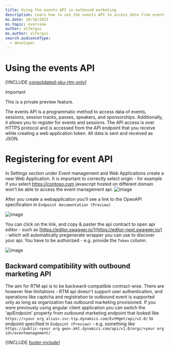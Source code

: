 ```yaml
---
title: Using the events API in outbound marketing
description: Learn how to use the events API to access date from events, sessions, session tracks, and passes in outbound marketing.
ms.date: 10/18/2022
ms.topic: overview
author: alfergus
ms.author: alfergus
search.audienceType: 
  - developer
---
```


# Using the events API

[!INCLUDE [consolidated-sku-rtm-only](.././includes/consolidated-sku-rtm-only.md)]

> [!IMPORTANT]
> This is a private preview feature.

The events API is a programmatic method to access data of events, sessions, session tracks, passes, speakers, and sponsorships. Additionally, it allows you to register for events and sessions.
The API access is over HTTPS protocol and is accessed from the API endpoint that you receive while creating a web application token. All data is sent and received as JSON.

# Registering for event API
In Settings section under Event management and Web Applications create a new Web Application. It is important to correctly select origin - for example if you select https://contoso.com javascript hosted on different domain won't be able to access the event management api.
![image](https://github.com/MicrosoftDocs/customer-insights/assets/5519592/80e859d3-201e-4ef4-b4f1-4c60ed077d4b)

After you create a webapplication you'll see a link to the OpenAPI specification in `Endpoint documentation (Preview)`

![image](https://github.com/svejdo1/customer-insights/assets/5519592/5a0163c8-dfd9-41d1-a310-8f5efe09425b)

You can click on the link, and copy & paster the api contract to open api editor - such as [https://editor.swagger.io/](https://editor-next.swagger.io/) - which will automatically pregenerate wrapper you can use to discover your api. You have to be authorized - e.g. provide the `Token` column.

![image](https://github.com/svejdo1/customer-insights/assets/5519592/4b5c0aa7-d41e-4c5e-bd01-f85ee5501b3e)

## Backward compatibility with outbound marketing API 
The aim for RTM api is to be backward-compatible contract-wise. There are however few limitations - RTM api doesn't support user authentication, and operations like captcha and registration to outbound event is supported only as long as organization has outbound marketing provisioned. If you were previously using angular client application you can switch the 'apiEndpoint' property from outbound marketing endpoint that looked like `https://<your org alias>.svc-tip.dynamics.com/EvtMgmt/api/v2.0/` to endpoint specified in `Endpoint (Preview)` - e.g. something like `https://public-<your org geo>.mkt.dynamics.com/api/v1.0/orgs/<your org id>/eventmanagement/`


[!INCLUDE [footer-include](.././includes/footer-banner.md)]
